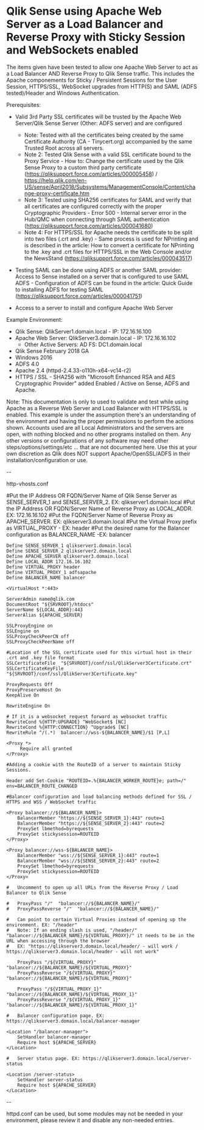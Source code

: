 # Qlik Sense using Apache Web Server as a Load Balancer and Reverse Proxy with Sticky Session and WebSockets enabled

The items given have been tested to allow one Apache Web Server to act as a Load Balancer AND Reverse Proxy to Qlik Sense traffic. This includes the Apache componements for  Sticky / Persistent Sessions for the User Session, HTTPS/SSL, WebSocket upgrades from HTTP(S) and SAML (ADFS tested)/Header and Windows Authentication. 

Prerequisites:

- Valid 3rd Party SSL certificates will be trusted by the Apache Web Server/Qlik Sense Server (Other: ADFS server) and are configured 

  - Note: Tested with all the certificates being created by the same Certificate Authority (CA - Tinycert.org) accompanied by the same Trusted Root across all servers.
  - Note 2: Tested Qlik Sense with a valid SSL certificate bound to the Proxy Service - How to: Change the certificate used by the Qlik Sense Proxy to a custom third party certificate (https://qliksupport.force.com/articles/000005458) / https://help.qlik.com/en-US/sense/April2018/Subsystems/ManagementConsole/Content/change-proxy-certificate.htm
  - Note 3: Tested using SHA256 certificates for SAML and verify that all certificates are configured correctly with the proper Cryptographic Providers - Error 500 - Internal server error in the Hub/QMC when connecting through SAML authentication (https://qliksupport.force.com/articles/000041680)
  - Note 4: For HTTPS/SSL for Apache needs the certificate to be split into two files (.crt and .key) - Same process is used for NPrinting and is described in the article: How to convert a certificate for NPrinting to the .key and .crt files for HTTPS/SSL in the Web Console and/or the NewsStand (https://qliksupport.force.com/articles/000043517)

- Testing SAML can be done using ADFS or another SAML provider: Access to Sense installed on a server that is configured to use SAML ADFS - Configuration of ADFS can be found in the article: Quick Guide to installing ADFS for testing SAML (https://qliksupport.force.com/articles/000041751)

- Access to a server to install and configure Apache Web Server

Example Environment:

  - Qlik Sense: QlikServer1.domain.local - IP: 172.16.16.100
  - Apache Web Server: QlikServer3.domain.local  - IP: 172.16.16.102
      - Other Active Servers: AD FS: DC1.domain.local
  - Qlik Sense February 2018 GA
  - Windows 2016
  - ADFS 4.0 
  - Apache 2.4 (httpd-2.4.33-o110h-x64-vc14-r2)
  - HTTPS / SSL - SHA256 with "Microsoft Enhanced RSA and AES Cryptographic Provider" added Enabled / Active on Sense, ADFS and Apache.

Note: This documentation is only to used to validate and test while using Apache as a Reverse Web Server and Load Balancer with HTTPS/SSL is enabled. This example is under the assumption there's an understanding of the environment and having the proper permissions to perform the actions shown. Accounts used are all Local Administrators and the servers are open, with nothing blocked and no other programs installed on them. Any other versions or configurations of any software may need other steps/options/settings/etc ... that are not documented here. ​Use this at your own discretion as Qlik does NOT support Apache/OpenSSL/ADFS in their installation/configuration or use.

--

http-vhosts.conf

#Put the IP Address OR FQDN/Server Name of Qlik Sense Server as SENSE_SERVER_1 and SENSE_SERVER_2. EX: qlikserver1.domain.local
#Put the IP Address OR FQDN/Server Name of Reverse Proxy as LOCAL_ADDR. EX: 172.16.16.102
#Put the FQDN/Server Name of Reverse Proxy as APACHE_SERVER. EX: qlikserver3.domain.local
#Put the Virtual Proxy prefix as VIRTUAL_PROXY - EX: header
#Put the desired name for the Balancer configuration as BALANCER_NAME -EX: balancer

	Define SENSE_SERVER_1 qlikserver1.domain.local
	Define SENSE_SERVER_2 qlikserver2.domain.local
	Define APACHE_SERVER qlikserver3.domain.local
	Define LOCAL_ADDR 172.16.16.102
	Define VIRTUAL_PROXY header
	Define VIRTUAL_PROXY_1 adfsapache
	Define BALANCER_NAME balancer
 
    <VirtualHost *:443>

    ServerAdmin name@qlik.com
    DocumentRoot "${SRVROOT}/htdocs"
    ServerName ${LOCAL_ADDR}:443
    ServerAlias ${APACHE_SERVER}
    
    SSLProxyEngine on
    SSLEngine on
    SSLProxyCheckPeerCN off
    SSLProxyCheckPeerName off
    
    #Location of the SSL certificate used for this virtual host in their .crt and .key file format
    SSLCertificateFile  "${SRVROOT}/conf/ssl/QlikServer3Certificate.crt"
    SSLCertificateKeyFile   "${SRVROOT}/conf/ssl/QlikServer3Certificate.key"
 
    ProxyRequests Off
    ProxyPreserveHost On
    KeepAlive On
 
    RewriteEngine On
 
    # If it is a websocket request forward as websocket traffic
    RewriteCond %{HTTP:UPGRADE} ^WebSocket$ [NC]
    RewriteCond %{HTTP:CONNECTION} ^Upgrade$ [NC]
	RewriteRule ^/(.*)  balancer://wss-${BALANCER_NAME}/$1 [P,L]
	
    <Proxy *>
         Require all granted
    </Proxy>
	
	#Adding a cookie with the RouteID of a server to maintain Sticky Sessions.
	
	Header add Set-Cookie "ROUTEID=.%{BALANCER_WORKER_ROUTE}e; path=/" env=BALANCER_ROUTE_CHANGED
 
	#Balancer configuration and load balancing methods defined for SSL / HTTPS and WSS / WebSocket traffic
	
	<Proxy balancer://${BALANCER_NAME}>
		BalancerMember "https://${SENSE_SERVER_1}:443" route=1
		BalancerMember "https://${SENSE_SERVER_2}:443" route=2
		ProxySet lbmethod=byrequests
		ProxySet stickysession=ROUTEID
	</Proxy>
	
	<Proxy balancer://wss-${BALANCER_NAME}>
		BalancerMember "wss://${SENSE_SERVER_1}:443" route=1
		BalancerMember "wss://${SENSE_SERVER_2}:443" route=2
		ProxySet lbmethod=byrequests
		ProxySet stickysession=ROUTEID
	</Proxy>
	
	# 	Uncomment to open up all URLs from the Reverse Proxy / Load Balancer to Qlik Sense
	
	#	ProxyPass "/"  "balancer://${BALANCER_NAME}/" 
	#	ProxyPassReverse "/"  "balancer://${BALANCER_NAME}/"
	
	#	Can point to certain Virtual Proxies instead of opening up the environment. EX: "/header" 
	#	Note: If an ending slash is used, "/header/" "balancer://${BALANCER_NAME}/${VIRTUAL_PROXY}/" it needs to be in the URL when accessing through the browser 
	#	EX: "https://qlikserver3.domain.local/header/ - will work / https://qlikserver3.domain.local/header - will not work"
	
		ProxyPass "/${VIRTUAL_PROXY}"  "balancer://${BALANCER_NAME}/${VIRTUAL_PROXY}" 
		ProxyPassReverse "/${VIRTUAL_PROXY}"  "balancer://${BALANCER_NAME}/${VIRTUAL_PROXY}"
		
		ProxyPass "/${VIRTUAL_PROXY_1}"  "balancer://${BALANCER_NAME}/${VIRTUAL_PROXY_1}" 
		ProxyPassReverse "/${VIRTUAL_PROXY_1}"  "balancer://${BALANCER_NAME}/${VIRTUAL_PROXY_1}"
		
	#	Balancer configuration page. EX: https://qlikserver3.domain.local/balancer-manager
	
	<Location "/balancer-manager">
		SetHandler balancer-manager
		Require host ${APACHE_SERVER}
	</Location>
	
	#	Server status page. EX: https://qlikserver3.domain.local/server-status
	
	<Location /server-status>
		SetHandler server-status
		Require host ${APACHE_SERVER}
	</Location>

</Virtualhost>

-- 

httpd.conf can be used, but some modules may not be needed in your environment, please review it and disable any non-needed entries.
